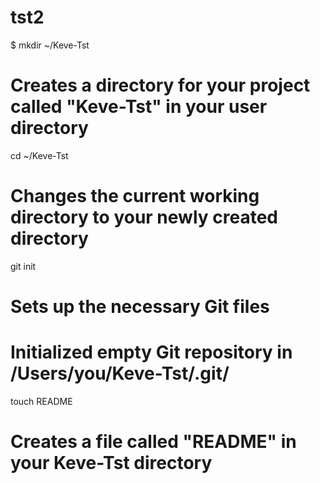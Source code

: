 tst2
====
$ mkdir ~/Keve-Tst
# Creates a directory for your project called "Keve-Tst" in your user directory

cd ~/Keve-Tst
# Changes the current working directory to your newly created directory

git init
# Sets up the necessary Git files
# Initialized empty Git repository in /Users/you/Keve-Tst/.git/

touch README
# Creates a file called "README" in your Keve-Tst directory
